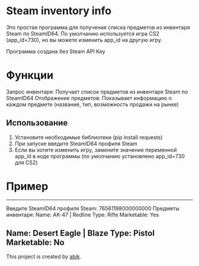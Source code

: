 # Steam inventory info
Это простая программа для получения списка предметов из инвентаря Steam по SteamID64. По умолчанию используется игра CS2 (app_id=730), но вы можете изменить app_id на другую игру.

Программа создана без Steam API Key

# Функции
Запрос инвентаря: Получает список предметов из инвентаря Steam по SteamID64
Отображение предметов: Показывает информацию о каждом предмете (название, тип, возможность продажи на рынке)
## Использование
1. Установите необходимые библиотеки (pip install requests)
2. При запуске введите SteamID64 профиля Steam
3. Если вы хотите изменить игру, замените значение переменной app_id в коде программы (по умолчанию установлено app_id=730 для CS2)

# Пример
---
Введите SteamID64 профиля Steam: 76561198000000000
Предметы инвентаря:
Name: AK-47 | Redline
Type: Rifle
Marketable: Yes

Name: Desert Eagle | Blaze
Type: Pistol
Marketable: No
---


This project is created by [abik](https://github.com/BoG3mey).

